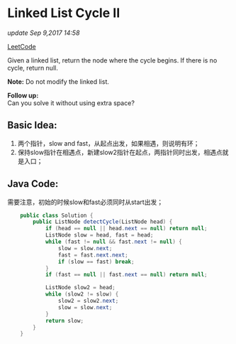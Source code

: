 # Linked List Cycle II

_update Sep 9,2017 14:58_

[LeetCode](https://leetcode.com/problems/linked-list-cycle-ii/description/)

Given a linked list, return the node where the cycle begins. If there is no cycle, return null.

**Note:** Do not modify the linked list.

**Follow up:**  
Can you solve it without using extra space?

## Basic Idea:

1. 两个指针，slow and fast，从起点出发，如果相遇，则说明有环；
2. 保持slow指针在相遇点，新建slow2指针在起点，两指针同时出发，相遇点就是入口；

## Java Code:

需要注意，初始的时候slow和fast必须同时从start出发；

```java
    public class Solution {
        public ListNode detectCycle(ListNode head) {
            if (head == null || head.next == null) return null;
            ListNode slow = head, fast = head;
            while (fast != null && fast.next != null) {
                slow = slow.next;
                fast = fast.next.next;
                if (slow == fast) break;
            }
            if (fast == null || fast.next == null) return null;

            ListNode slow2 = head;
            while (slow2 != slow) {
                slow2 = slow2.next;
                slow = slow.next;
            }
            return slow;
        }
    }
```


